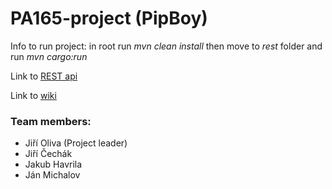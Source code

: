 # PA165-project (PipBoy)

Info to run project: in root run *mvn clean install* then move to *rest* folder and run *mvn cargo:run*

Link to [REST api](https://github.com/Furynka/PA165-project/wiki/Rest)

Link to [wiki](https://github.com/Furynka/PA165-project/wiki)

### Team members:
- Jiří Oliva (Project leader)
- Jiří Čechák
- Jakub Havrila
- Ján Michalov
